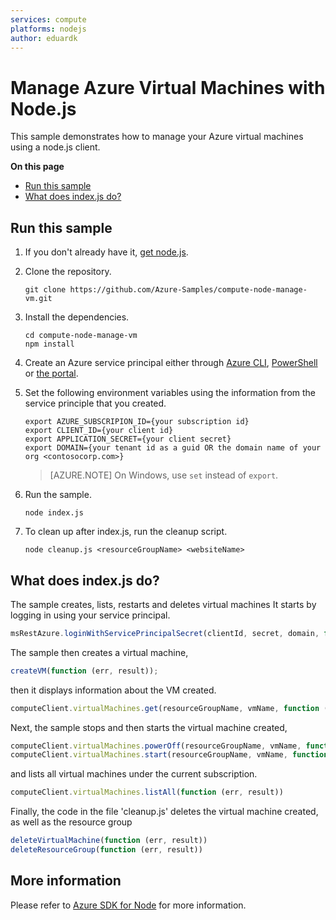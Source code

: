 ```yaml
---
services: compute
platforms: nodejs
author: eduardk
---
```


# Manage Azure Virtual Machines with Node.js

This sample demonstrates how to manage your Azure virtual machines using a node.js client.

**On this page**

- [Run this sample](#run)
- [What does index.js do?](#sample)

<a id="run"></a>
## Run this sample

1. If you don't already have it, [get node.js](https://nodejs.org).

1. Clone the repository.

    ```
    git clone https://github.com/Azure-Samples/compute-node-manage-vm.git
    ```

1. Install the dependencies.

    ```
    cd compute-node-manage-vm
    npm install
    ```

1. Create an Azure service principal either through
    [Azure CLI](https://azure.microsoft.com/documentation/articles/resource-group-authenticate-service-principal-cli/),
    [PowerShell](https://azure.microsoft.com/documentation/articles/resource-group-authenticate-service-principal/)
    or [the portal](https://azure.microsoft.com/documentation/articles/resource-group-create-service-principal-portal/).

1. Set the following environment variables using the information from the service principle that you created.

    ```
    export AZURE_SUBSCRIPION_ID={your subscription id}
    export CLIENT_ID={your client id}
    export APPLICATION_SECRET={your client secret}
    export DOMAIN={your tenant id as a guid OR the domain name of your org <contosocorp.com>}
    ```

    > [AZURE.NOTE] On Windows, use `set` instead of `export`.

1. Run the sample.

    ```
    node index.js
    ```

1. To clean up after index.js, run the cleanup script.

    ```
    node cleanup.js <resourceGroupName> <websiteName>
    ```

<a id="sample"></a>
## What does index.js do?

The sample creates, lists, restarts and deletes virtual machines
It starts by logging in using your service principal.

```javascript
msRestAzure.loginWithServicePrincipalSecret(clientId, secret, domain, function (err, credentials))
```

The sample then creates a virtual machine,

```javascript
createVM(function (err, result));

```
then it displays information about the VM created.

```javascript
computeClient.virtualMachines.get(resourceGroupName, vmName, function (err, result))
```

Next, the sample stops and then starts the virtual machine created,
```javascript
computeClient.virtualMachines.powerOff(resourceGroupName, vmName, function (err, result))
computeClient.virtualMachines.start(resourceGroupName, vmName, function (err, result))
```
and lists all virtual machines under the current subscription.
```javascript
computeClient.virtualMachines.listAll(function (err, result))
```

Finally, the code in the file 'cleanup.js' deletes the virtual machine created, as well as the resource group
```javascript
deleteVirtualMachine(function (err, result))
deleteResourceGroup(function (err, result))
```

## More information
Please refer to [Azure SDK for Node](https://github.com/Azure/azure-sdk-for-node) for more information.
